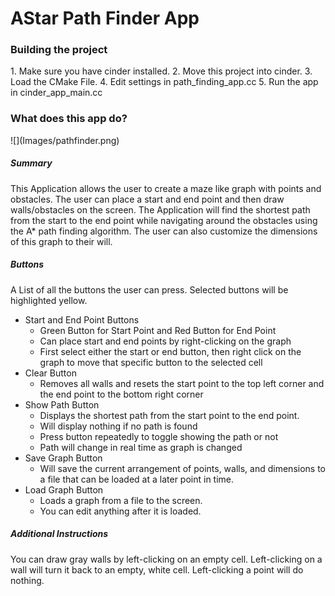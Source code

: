 <h1>AStar Path Finder App</h1>
	
<h3>Building the project</h3>
1. Make sure you have cinder installed.
2. Move this project into cinder.
3. Load the CMake File.
4. Edit settings in path_finding_app.cc
5. Run the app in cinder_app_main.cc

<h3>What does this app do?</h3>	
![](Images/pathfinder.png)

<h5>Summary</h5>	

This Application allows the user to create a maze like graph with points
and obstacles. The user can place a start and end point and then draw walls/obstacles 
on the screen. The Application will find the shortest path from the start to the
end point while navigating around the obstacles using the A* path finding algorithm.
The user can also customize the dimensions of this graph to their will. 

<h5>Buttons</h5>	

A List of all the buttons the user can press. Selected buttons will be 
highlighted yellow.

- Start and End Point Buttons
    - Green Button for Start Point and Red Button for End Point
    - Can place start and end points by right-clicking on the graph
    - First select either the start or end button, then right click on the graph to move that specific button
    to the selected cell
- Clear Button
    - Removes all walls and resets the start point to the top left corner and
    the end point to the bottom right corner
- Show Path Button
    - Displays the shortest path from the start point to the end point.
    - Will display nothing if no path is found
    - Press button repeatedly to toggle showing the path or not
    - Path will change in real time as graph is changed
- Save Graph Button
    - Will save the current arrangement of points, walls, and dimensions to a file
    that can be loaded at a later point in time.
- Load Graph Button
    - Loads a graph from a file to the screen. 
    - You can edit anything after it is loaded.

<h5>Additional Instructions</h5>	

You can draw gray walls by left-clicking on an empty cell. Left-clicking on 
a wall will turn it back to an empty, white cell. Left-clicking a point will 
do nothing. 

	


